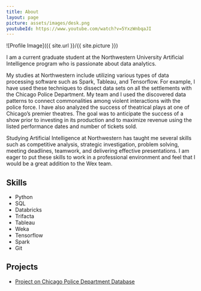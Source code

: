 ```yaml
---
title: About
layout: page
picture: assets/images/desk.png
youtubeId: https://www.youtube.com/watch?v=5YxzWnbqaJI
---
```




![Profile Image]({{ site.url }}/{{ site.picture }})
<p>I am a current graduate student at the Northwestern University Artificial Intelligence program who is passionate about data analytics.  </p>

<p>My studies at Northwestern include utilizing various types of data processing software such as Spark, Tableau, and Tensorflow. For example, I have used these techniques to dissect data sets on all the settlements with the Chicago Police Department. My team and I used the discovered data patterns to connect commonalities among violent interactions with the police force. I have also analyzed the success of theatrical plays at one of Chicago’s premier theatres. The goal was to anticipate the success of a show prior to investing in its production and to maximize revenue using the listed performance dates and number of tickets sold.</p>

<p>Studying Artificial Intelligence at Northwestern has taught me several skills such as competitive analysis, strategic investigation, problem solving, meeting deadlines, teamwork, and delivering effective presentations.  I am eager to put these skills to work in a professional environment and feel that I would be a great addition to the Wex team.
</p>

<h2>Skills</h2>

<ul class="skill-list">
	<li>Python</li>
	<li>SQL</li>
	<li>Databricks</li>
	<li>Trifacta</li>
	<li>Tableau</li>
	<li>Weka</li>
	<li>Tensorflow</li>
	<li>Spark</li>
	<li>Git</li>
</ul>

<h2>Projects</h2>

<ul>
	<li><a href="https://github.com/invinst/nu-collaboration/tree/master/15_Group">Project on Chicago Police Department Database</a></li>
</ul>
